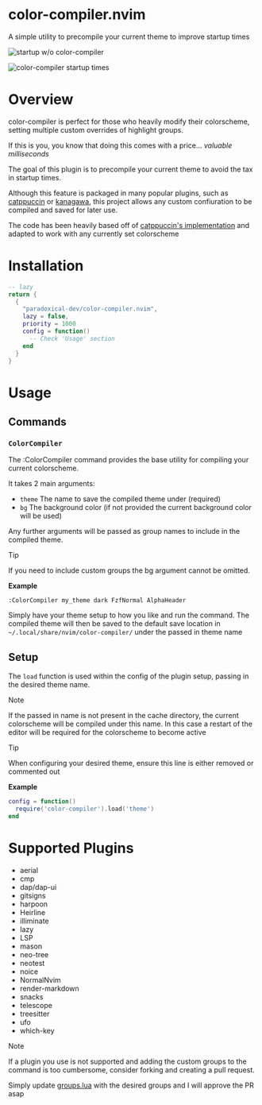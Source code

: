 # color-compiler.nvim

A simple utility to precompile your current theme to improve startup times

![startup w/o color-compiler](https://imgur.com/3VVB9JL)

![color-compiler startup times](https://imgur.com/FmK0LbX)

# Overview

color-compiler is perfect for those who heavily modify their colorscheme, setting multiple custom overrides of highlight groups.

If this is you, you know that doing this comes with a price... *valuable milliseconds*

The goal of this plugin is to precompile your current theme to avoid the tax in startup times.

Although this feature is packaged in many popular plugins, such as [catppuccin](https://github.com/catppuccin/nvim) or [kanagawa](https://github.com/rebelot/kanagawa.nvim), this project allows any custom confiuration to be compiled and saved for later use.

The code has been heavily based off of [catppuccin's implementation](https://github.com/catppuccin/nvim/blob/f8a155ab5891c5d2fb709b7e85627f1783d5a5d9/lua/catppuccin/lib/compiler.lua) and adapted to work with any currently set colorscheme

# Installation

```lua
-- lazy
return {
  {
    "paradoxical-dev/color-compiler.nvim",
    lazy = false,
    priority = 1000
    config = function()
      -- Check 'Usage' section
    end
  }
}
```

# Usage

## Commands

### `ColorCompiler`

The :ColorCompiler command provides the base utility for compiling your current colorscheme.

It takes 2 main arguments:

  - `theme` The name to save the compiled theme under (required)
  - `bg` The background color (if not provided the current background color will be used)

Any further arguments will be passed as group names to include in the compiled theme.

> [!TIP]
> If you need to include custom groups the bg argument cannot be omitted.

**Example**
```
:ColorCompiler my_theme dark FzfNormal AlphaHeader
```

Simply have your theme setup to how you like and run the command. The compiled theme will then be saved to the default save location in `~/.local/share/nvim/color-compiler/` under the passed in theme name

## Setup

The `load` function is used within the config of the plugin setup, passing in the desired theme name.

> [!NOTE]
> If the passed in name is not present in the cache directory, the current colorscheme will be compiled under this name. In this case a restart of the editor will be required for the colorscheme to become active

> [!TIP]
> When configuring your desired theme, ensure this line is either removed or commented out

**Example**
```lua
config = function()
  require('color-compiler').load('theme')
end
```

# Supported Plugins

- aerial
- cmp
- dap/dap-ui
- gitsigns
- harpoon
- Heirline
- illiminate
- lazy
- LSP
- mason
- neo-tree
- neotest
- noice
- NormalNvim
- render-markdown
- snacks
- telescope
- treesitter
- ufo
- which-key

> [!NOTE]
> If a plugin you use is not supported and adding the custom groups to the command is too cumbersome, consider forking and creating a pull request.
> 
> Simply update [groups.lua](lua/color-compiler/groups.lua) with the desired groups and I will approve the PR asap
